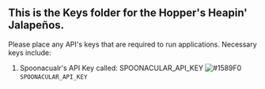 ## This is the Keys folder for the Hopper's Heapin' Jalapeños.

Please place any API's keys that are required to run applications.  Necessary keys include:
1. Spoonacualr's API Key called: SPOONACULAR_API_KEY
![#1589F0](https://placehold.it/15/1589F0/000000?text=+) `SPOONACULAR_API_KEY`
